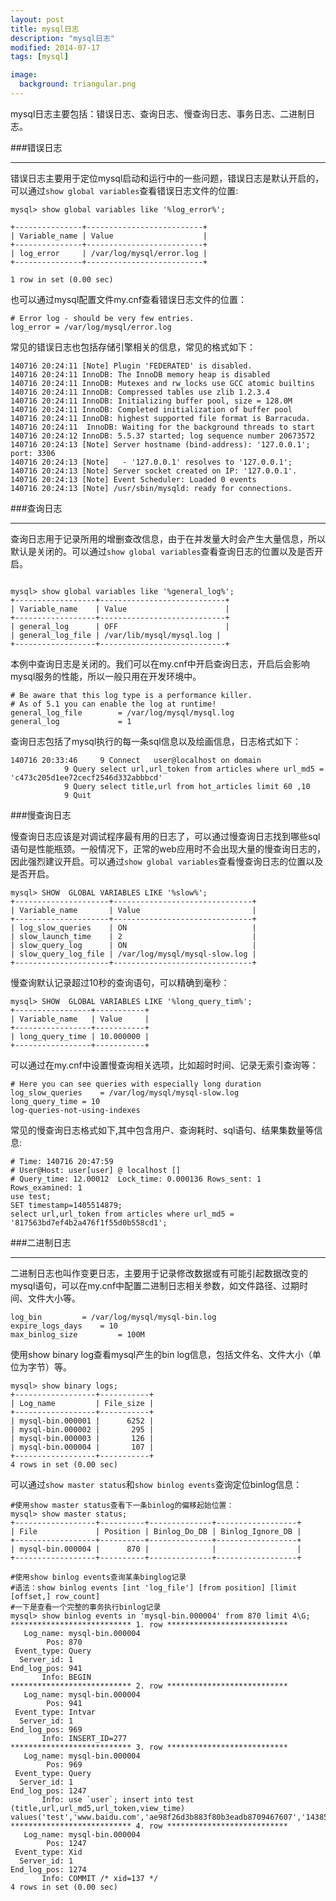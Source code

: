 ```yaml
---
layout: post
title: mysql日志
description: "mysql日志"
modified: 2014-07-17
tags: [mysql]

image:
  background: triangular.png
---
```


mysql日志主要包括：错误日志、查询日志、慢查询日志、事务日志、二进制日志。

###错误日志

---

错误日志主要用于定位mysql启动和运行中的一些问题，错误日志是默认开启的，可以通过`show global variables`查看错误日志文件的位置:

```
mysql> show global variables like '%log_error%';

+---------------+--------------------------+
| Variable_name | Value                    |
+---------------+--------------------------+
| log_error     | /var/log/mysql/error.log |
+---------------+--------------------------+

1 row in set (0.00 sec)
```

也可以通过mysql配置文件my.cnf查看错误日志文件的位置：

```
# Error log - should be very few entries.
log_error = /var/log/mysql/error.log
```

常见的错误日志也包括存储引擎相关的信息，常见的格式如下：

```
140716 20:24:11 [Note] Plugin 'FEDERATED' is disabled.
140716 20:24:11 InnoDB: The InnoDB memory heap is disabled
140716 20:24:11 InnoDB: Mutexes and rw_locks use GCC atomic builtins
140716 20:24:11 InnoDB: Compressed tables use zlib 1.2.3.4
140716 20:24:11 InnoDB: Initializing buffer pool, size = 128.0M
140716 20:24:11 InnoDB: Completed initialization of buffer pool
140716 20:24:11 InnoDB: highest supported file format is Barracuda.
140716 20:24:11  InnoDB: Waiting for the background threads to start
140716 20:24:12 InnoDB: 5.5.37 started; log sequence number 20673572
140716 20:24:13 [Note] Server hostname (bind-address): '127.0.0.1'; port: 3306
140716 20:24:13 [Note]   - '127.0.0.1' resolves to '127.0.0.1';
140716 20:24:13 [Note] Server socket created on IP: '127.0.0.1'.
140716 20:24:13 [Note] Event Scheduler: Loaded 0 events
140716 20:24:13 [Note] /usr/sbin/mysqld: ready for connections.
```


###查询日志

---

查询日志用于记录所用的增删查改信息，由于在并发量大时会产生大量信息，所以默认是关闭的。可以通过`show global variables`查看查询日志的位置以及是否开启。

```

mysql> show global variables like '%general_log%';
+------------------+----------------------------+
| Variable_name    | Value                      |
+------------------+----------------------------+
| general_log      | OFF                        |
| general_log_file | /var/lib/mysql/mysql.log |
+------------------+----------------------------+

```

本例中查询日志是关闭的。我们可以在my.cnf中开启查询日志，开启后会影响mysql服务的性能，所以一般只用在开发环境中。

```
# Be aware that this log type is a performance killer.
# As of 5.1 you can enable the log at runtime!
general_log_file        = /var/log/mysql/mysql.log
general_log             = 1

```

查询日志包括了mysql执行的每一条sql信息以及绘画信息，日志格式如下：


```
140716 20:33:46     9 Connect   user@localhost on domain
            9 Query select url,url_token from articles where url_md5 = 'c473c205d1ee72cecf2546d332abbbcd'
            9 Query select title,url from hot_articles limit 60 ,10
            9 Quit
```

###慢查询日志

慢查询日志应该是对调试程序最有用的日志了，可以通过慢查询日志找到哪些sql语句是性能瓶颈。一般情况下，正常的web应用时不会出现大量的慢查询日志的，因此强烈建议开启。可以通过`show global variables`查看慢查询日志的位置以及是否开启。

```
mysql> SHOW  GLOBAL VARIABLES LIKE '%slow%';               
+---------------------+-------------------------------+
| Variable_name       | Value                         |
+---------------------+-------------------------------+
| log_slow_queries    | ON                            |
| slow_launch_time    | 2                             |
| slow_query_log      | ON                            |
| slow_query_log_file | /var/log/mysql/mysql-slow.log |
+---------------------+-------------------------------+

```

慢查询默认记录超过10秒的查询语句，可以精确到毫秒：


```
mysql> SHOW  GLOBAL VARIABLES LIKE '%long_query_tim%';
+-----------------+-----------+
| Variable_name   | Value     |
+-----------------+-----------+
| long_query_time | 10.000000 |
+-----------------+-----------+
```

可以通过在my.cnf中设置慢查询相关选项，比如超时时间、记录无索引查询等：

```
# Here you can see queries with especially long duration
log_slow_queries    = /var/log/mysql/mysql-slow.log
long_query_time = 10
log-queries-not-using-indexes
```

常见的慢查询日志格式如下,其中包含用户、查询耗时、sql语句、结果集数量等信息:

```
# Time: 140716 20:47:59
# User@Host: user[user] @ localhost []
# Query_time: 12.00012  Lock_time: 0.000136 Rows_sent: 1  Rows_examined: 1
use test;
SET timestamp=1405514879;
select url,url_token from articles where url_md5 = '817563bd7ef4b2a476f1f55d0b558cd1';
```

###二进制日志

----

二进制日志也叫作变更日志，主要用于记录修改数据或有可能引起数据改变的mysql语句，可以在my.cnf中配置二进制日志相关参数，如文件路径、过期时间、文件大小等。

```
log_bin         = /var/log/mysql/mysql-bin.log
expire_logs_days    = 10
max_binlog_size         = 100M
```

使用show binary log查看mysql产生的bin log信息，包括文件名、文件大小（单位为字节）等。

```
mysql> show binary logs;
+------------------+-----------+
| Log_name         | File_size |
+------------------+-----------+
| mysql-bin.000001 |      6252 |
| mysql-bin.000002 |       295 |
| mysql-bin.000003 |       126 |
| mysql-bin.000004 |       107 |
+------------------+-----------+
4 rows in set (0.00 sec)
```

可以通过`show master status`和`show binlog events`查询定位binlog信息：

```
#使用show master status查看下一条binlog的偏移起始位置：
mysql> show master status;
+------------------+----------+--------------+------------------+
| File             | Position | Binlog_Do_DB | Binlog_Ignore_DB |
+------------------+----------+--------------+------------------+
| mysql-bin.000004 |      870 |              |                  |
+------------------+----------+--------------+------------------+

#使用show binlog events查询某条binglog记录
#语法：show binlog events [int 'log_file'] [from position] [limit [offset,] row_count]
#一下是查看一个完整的事务执行binlog记录
mysql> show binlog events in 'mysql-bin.000004' from 870 limit 4\G;
*************************** 1. row ***************************
   Log_name: mysql-bin.000004
        Pos: 870
 Event_type: Query
  Server_id: 1
End_log_pos: 941
       Info: BEGIN
*************************** 2. row ***************************
   Log_name: mysql-bin.000004
        Pos: 941
 Event_type: Intvar
  Server_id: 1
End_log_pos: 969
       Info: INSERT_ID=277
*************************** 3. row ***************************
   Log_name: mysql-bin.000004
        Pos: 969
 Event_type: Query
  Server_id: 1
End_log_pos: 1247
       Info: use `user`; insert into test (title,url,url_md5,url_token,view_time) values('test','www.baidu.com','ae98f26d3b883f80b3eadb8709467607','1438524738','1405517003')
*************************** 4. row ***************************
   Log_name: mysql-bin.000004
        Pos: 1247
 Event_type: Xid
  Server_id: 1
End_log_pos: 1274
       Info: COMMIT /* xid=137 */
4 rows in set (0.00 sec)
```